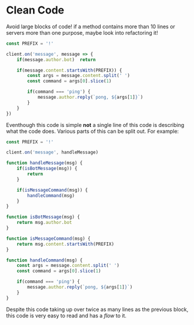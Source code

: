 # Clean Code

Avoid large blocks of code! if a method contains more than 10 lines or servers more than one purpose, maybe look into refactoring it!

```js
const PREFIX = '!'

client.on('message', message => {
    if(message.author.bot)  return

    if(message.content.startsWith(PREFIX)) {
        const args = message.content.split(' ')
        const command = args[0].slice(1)

        if(command === 'ping') {
            message.author.reply(`pong, ${args[1]}`)
        }
    }
})
```

Eventhough this code is simple **not** a single line of this code is describing what the code does. Various parts of this can be split out. For example:

```js
const PREFIX = '!'

client.on('message', handleMessage)

function handleMessage(msg) {
    if(isBotMessage(msg)) {
        return
    }

    if(isMessageCommand(msg)) {
        handleCommand(msg)
    }
}

function isBotMessage(msg) {
    return msg.author.bot
}

function isMessageCommand(msg) {
    return msg.content.startsWith(PREFIX)
}

function handleCommand(msg) {
    const args = message.content.split(' ')
    const command = args[0].slice(1)

    if(command === 'ping') {
        message.author.reply(`pong, ${args[1]}`)
    }
}
```

Despite this code taking up over twice as many lines as the previous block, this code is very easy to read and has a *flow* to it.
